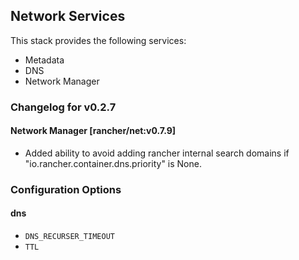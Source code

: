 ## Network Services

This stack provides the following services:

* Metadata
* DNS
* Network Manager

### Changelog for v0.2.7

#### Network Manager [rancher/net:v0.7.9]
* Added ability to avoid adding rancher internal search domains if "io.rancher.container.dns.priority" is None.

### Configuration Options

#### dns

* `DNS_RECURSER_TIMEOUT`
* `TTL`
